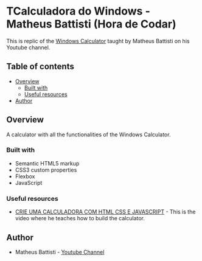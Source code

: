 # TCalculadora do Windows - Matheus Battisti (Hora de Codar)

This is replic of the [Windows Calculator](https://wiklyn.github.io/windows-calculator---matheus-battisti/) taught by Matheus Battisti on his Youtube channel.

## Table of contents

- [Overview](#overview)
  - [Built with](#built-with)
  - [Useful resources](#built-with)
- [Author](#author)

## Overview

A calculator with all the functionalities of the Windows Calculator.

### Built with

- Semantic HTML5 markup
- CSS3 custom properties
- Flexbox
- JavaScript

### Useful resources

- [CRIE UMA CALCULADORA COM HTML CSS E JAVASCRIPT](https://youtu.be/KCfaPZ2t2yA) - This is the video where he teaches how to build the calculator.

## Author

- Matheus Battisti - [Youtube Channel](https://www.youtube.com/@MatheusBattisti)

